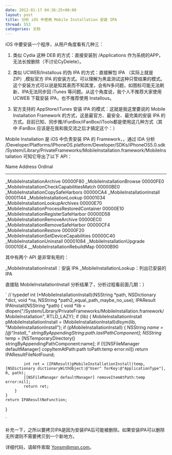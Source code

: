 ```yaml
---
date: 2012-01-17 04:36:25+00:00
layout: post
title: 分析 iOS 中使用 Mobile Installation 安装 IPA
thread: 553
categories: 文档
---
```


iOS 中要安装一个程序，从用户角度看有几种三：

1. 类似 Cydia 这种 DEB 的方式：直接安装到 /Applications 作为系统的APP，无法长按删除（不讨论CyDelete）。

2. 类似 UCWEB/Installous 的伪 IPA 的方式：直接解包 IPA （实际上就是 ZIP）,模拟官方 IPA 的安装方式。可以理解为黑盒测试这种只管结果的模式。这个安装方式可以说是知其表而不知其里，会有N多问题，如图标可能无法刷新、IPA无法同步回 iTunes 等问题。从这个角度说，我个人不推荐大家使用 UCWEB 下载安装 IPA，也不推荐使用 Installous。

3. 官方支持的 AppStore/iTunes 安装 IPA 的模式：这就是我这里要说的 Mobile Installation Framework 的方式，这是最官方、最安全、最完美的安装 IPA 的方式。目前已知、同步推/iFunBox/iFanBox/iTools都是使用这几种方式（其中 iFanBox 应该是在我和我交流之后才搞定这个：）

Mobile Installation 是 iOS 中负责安装 IPA 的 Framework，<!-- more -->，通过 IDA 分析 /Developer/Platforms/iPhoneOS.platform/Developer/SDKs/iPhoneOS5.0.sdk/System/Library/PrivateFrameworks/MobileInstallation.framework/MobileInstallation 可知它导出了以下 API：

Name Address Ordinal
---- ------- -------
_MobileInstallationArchive 00000F80
_MobileInstallationBrowse 00000FE0
_MobileInstallationCheckCapabilitiesMatch 00000BE0
_MobileInstallationCopySafeHarbors 00000CA4
_MobileInstallationInstall 00001144
_MobileInstallationLookup 00001034
_MobileInstallationLookupArchives 00000E70
_MobileInstallationProcessRestoredContainer 00000E10
_MobileInstallationRegisterSafeHarbor 00000D58
_MobileInstallationRemoveArchive 00000EC0
_MobileInstallationRemoveSafeHarbor 00000CF4
_MobileInstallationRestore 00000F20
_MobileInstallationSetDeviceCapabilities 00000C40
_MobileInstallationUninstall 00001084
_MobileInstallationUpgrade 000010E4
__MobileInstallationRebuildMap 00000B90

其中有两个 API 是非常有用的：

_MobileInstallationInstall：安装 IPA
_MobileInstallationLookup：列出已安装的 IPA

直接贴 MobileInstallationInstall 分析结果了，分析过程看前面几期：）

`
//
typedef int (*MobileInstallationInstall)(NSString *path, NSDictionary *dict, void *na, NSString *path2_equal_path_maybe_no_use);
IPAResult IPAInstall(NSString *path)
{
    void *lib = dlopen("/System/Library/PrivateFrameworks/MobileInstallation.framework/MobileInstallation", RTLD_LAZY);
    if (lib)
    {
        MobileInstallationInstall pMobileInstallationInstall = (MobileInstallationInstall)dlsym(lib, "MobileInstallationInstall");
        if (pMobileInstallationInstall)
        {
            NSString *name = [@"Install_" stringByAppendingString:path.lastPathComponent];
            NSString* temp = [NSTemporaryDirectory() stringByAppendingPathComponent:name];
            if (![[NSFileManager defaultManager] copyItemAtPath:path toPath:temp error:nil]) return IPAResultFileNotFound;

            int ret = (IPAResult)pMobileInstallationInstall(temp, [NSDictionary dictionaryWithObject:@"User" forKey:@"ApplicationType"], 0, path);
            [[NSFileManager defaultManager] removeItemAtPath:temp error:nil];
            return ret;
        }
    }
    return IPAResultNoFunction;
}

`

补充一下，之所以要拷贝IPA是因为安装IPA后可能被删除。如果安装IPA可以删除无所谓则不需要拷贝到一个新地方。

详细代码，请邮件索取 Yonsm@msn.com。
